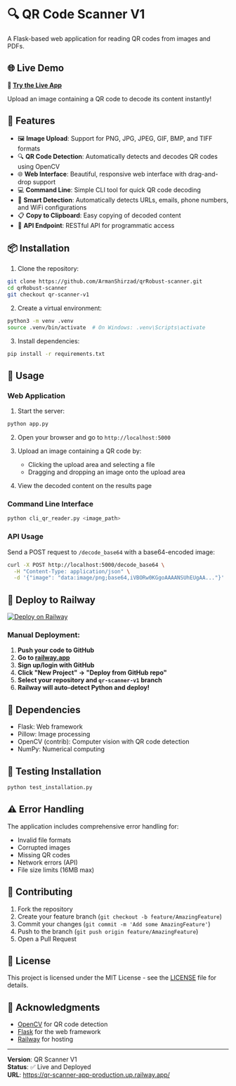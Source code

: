 # 🔍 QR Code Scanner V1

A Flask-based web application for reading QR codes from images and PDFs.

## 🌐 Live Demo
**🚀 [Try the Live App](https://qr-scanner-app-production.up.railway.app/)**

Upload an image containing a QR code to decode its content instantly!

## 🚀 Features

- 🖼️ **Image Upload**: Support for PNG, JPG, JPEG, GIF, BMP, and TIFF formats
- 🔍 **QR Code Detection**: Automatically detects and decodes QR codes using OpenCV
- 🌐 **Web Interface**: Beautiful, responsive web interface with drag-and-drop support
- 💻 **Command Line**: Simple CLI tool for quick QR code decoding
- 🔗 **Smart Detection**: Automatically detects URLs, emails, phone numbers, and WiFi configurations
- 📋 **Copy to Clipboard**: Easy copying of decoded content
- 🚀 **API Endpoint**: RESTful API for programmatic access

## 📦 Installation

1. Clone the repository:
```bash
git clone https://github.com/ArmanShirzad/qrRobust-scanner.git
cd qrRobust-scanner
git checkout qr-scanner-v1
```

2. Create a virtual environment:
```bash
python3 -m venv .venv
source .venv/bin/activate  # On Windows: .venv\Scripts\activate
```

3. Install dependencies:
```bash
pip install -r requirements.txt
```

## 🎯 Usage

### Web Application
1. Start the server:
```bash
python app.py
```

2. Open your browser and go to `http://localhost:5000`

3. Upload an image containing a QR code by:
   - Clicking the upload area and selecting a file
   - Dragging and dropping an image onto the upload area

4. View the decoded content on the results page

### Command Line Interface
```bash
python cli_qr_reader.py <image_path>
```

### API Usage
Send a POST request to `/decode_base64` with a base64-encoded image:

```bash
curl -X POST http://localhost:5000/decode_base64 \
  -H "Content-Type: application/json" \
  -d '{"image": "data:image/png;base64,iVBORw0KGgoAAAANSUhEUgAA..."}'
```

## 🚀 Deploy to Railway

[![Deploy on Railway](https://railway.app/button.svg)](https://railway.app/new/template?template=https://github.com/ArmanShirzad/qrRobust-scanner/tree/qr-scanner-v1)

### Manual Deployment:
1. **Push your code to GitHub**
2. **Go to [railway.app](https://railway.app)**
3. **Sign up/login with GitHub**
4. **Click "New Project" → "Deploy from GitHub repo"**
5. **Select your repository and `qr-scanner-v1` branch**
6. **Railway will auto-detect Python and deploy!**

## 🔧 Dependencies

- Flask: Web framework
- Pillow: Image processing
- OpenCV (contrib): Computer vision with QR code detection
- NumPy: Numerical computing

## 🧪 Testing Installation

```bash
python test_installation.py
```

## ⚠️ Error Handling

The application includes comprehensive error handling for:
- Invalid file formats
- Corrupted images
- Missing QR codes
- Network errors (API)
- File size limits (16MB max)

## 🤝 Contributing

1. Fork the repository
2. Create your feature branch (`git checkout -b feature/AmazingFeature`)
3. Commit your changes (`git commit -m 'Add some AmazingFeature'`)
4. Push to the branch (`git push origin feature/AmazingFeature`)
5. Open a Pull Request

## 📄 License

This project is licensed under the MIT License - see the [LICENSE](LICENSE) file for details.

## 🙏 Acknowledgments

- [OpenCV](https://opencv.org/) for QR code detection
- [Flask](https://flask.palletsprojects.com/) for the web framework
- [Railway](https://railway.app/) for hosting

---

**Version**: QR Scanner V1  
**Status**: ✅ Live and Deployed  
**URL**: https://qr-scanner-app-production.up.railway.app/